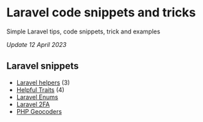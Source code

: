 # Laravel code snippets and tricks

Simple Laravel tips, code snippets, trick and examples

*Update 12 April 2023*

## Laravel snippets

- [Laravel helpers](laravel-helpers.md) (3)
- [Helpful Traits](laravel-traits.md) (4)
- [Laravel Enums](laravel-enums.md)
- [Laravel 2FA](https://github.com/assghard/laravel-2fa)
- [PHP Geocoders](https://github.com/assghard/php-geocoders)